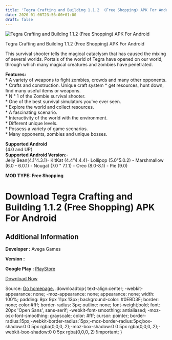 ```yaml
---
title: 'Tegra Crafting and Building 1.1.2  (Free Shopping) APK For Android'
date: 2020-01-06T23:56:00+01:00
draft: false
---
```


![Tegra Crafting and Building 1.1.2  (Free Shopping) APK For Android](https://i2.wp.com/apkhome.net/wp-content/uploads/2019/11/Tegra-Crafting-and-Building-1.1.2--Free-Shopping.png "Tegra Crafting and Building 1.1.2  (Free Shopping) APK For Android")

  

Tegra Crafting and Building 1.1.2  (Free Shopping) APK For Android

This survival shooter tells the magical cataclysm that has caused the mixing of several worlds. Portals of the world of Tegra have opened on our world, through which many magical creatures and zombies have penetrated.

**Features:**  
\* A variety of weapons to fight zombies, crowds and many other opponents.  
\* Crafts and construction. Unique craft system \* get resources, hunt down, find many useful items or weapons.  
\* N ° 1 of the Zombie survival shooter.  
\* One of the best survival simulators you've ever seen.  
\* Explore the world and collect resources.  
\* A fascinating scenario.  
\* Interactivity of the world with the environment.  
\* Different unique levels.  
\* Possess a variety of game scenarios.  
\* Many opponents, zombies and unique bosses.

**Supported Android**  
{4.0 and UP}  
**Supported Android Version**:-  
Jelly Bean(4.1"4.3.1)- KitKat (4.4"4.4.4)- Lollipop (5.0"5.0.2) - Marshmallow (6.0 - 6.0.1) - Nougat (7.0 " 7.1.1) - Oreo (8.0-8.1) - Pie (9.0)

**MOD TYPE: Free Shopping**

Download Tegra Crafting and Building 1.1.2  (Free Shopping) APK For Android
===============================================================================

Additional Information
----------------------

**Developer :** Avega Games

**Version :**

**Google Play :** [PlayStore](https://play.google.com/store/apps/details?id=com.avegagames.magic.craft.survival)

  

[Download Now](https://store4app.co/post/tegra-crafting-and-building-1-1-2-od-free-shopping-apk-for-android_1573671958)

  
Source: [Go homepage.](https://store4app.co/post/tegra-crafting-and-building-1-1-2-od-free-shopping-apk-for-android_1573671958) .downloadtop{ text-align:center; -webkit-appearance: none; -moz-appearance: none; appearance: none; width: 100%; padding: 9px 9px 11px 13px; background-color: #0EBD3F; border: none; color:#fff; border-radius: 3px; outline: none; font-weight;bold; font: 20px 'Open Sans', sans-serif; -webkit-font-smoothing: antialiased; -moz-osx-font-smoothing: grayscale; color: #fff; cursor: pointer; border-radius:15px;-webkit-border-radius:15px;-moz-border-radius:5px;box-shadow:0 0 5px rgba(0,0,0,.2);-moz-box-shadow:0 0 5px rgba(0,0,0,.2);-webkit-box-shadow:0 0 5px rgba(0,0,0,.2) !important; }